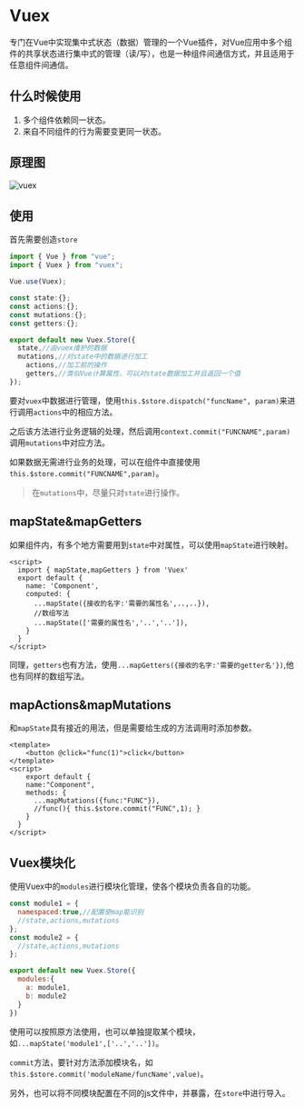 # Vuex

专门在Vue中实现集中式状态（数据）管理的一个Vue插件，对Vue应用中多个组件的共享状态进行集中式的管理（读/写），也是一种组件间通信方式，并且适用于任意组件间通信。

## 什么时候使用

1. 多个组件依赖同一状态。
2. 来自不同组件的行为需要变更同一状态。

## 原理图

![vuex](https://vuex.vuejs.org/vuex.png)

## 使用

首先需要创造`store`

```js
import { Vue } from "vue";
import { Vuex } from "vuex";

Vue.use(Vuex);

const state:{};
const actions:{};
const mutations:{};
const getters:{};

export default new Vuex.Store({
  state,//由vuex维护的数据
  mutations,//对state中的数据进行加工
	actions,//加工前的操作
	getters,//类似Vue计算属性，可以对state数据加工并且返回一个值
});
```



要对`vuex`中数据进行管理，使用`this.$store.dispatch("funcName", param)`来进行调用`actions`中的相应方法。

之后该方法进行业务逻辑的处理，然后调用`context.commit("FUNCNAME",param)`调用`mutations`中对应方法。

如果数据无需进行业务的处理，可以在组件中直接使用`this.$store.commit("FUNCNAME",param)`。

> 在`mutations`中，尽量只对`state`进行操作。



## mapState&mapGetters

如果组件内，有多个地方需要用到`state`中对属性，可以使用`mapState`进行映射。

``` vue
<script>
  import { mapState,mapGetters } from 'Vuex'
  export default {
    name: 'Component',
    computed: {
      ...mapState({接收的名字:'需要的属性名',..,..}),
      //数组写法
      ...mapState(['需要的属性名','..','..']),
    }
  }
</script>

```

同理，`getters`也有方法，使用`...mapGetters({接收的名字:'需要的getter名'})`,他也有同样的数组写法。



## mapActions&mapMutations

和`mapState`具有接近的用法，但是需要给生成的方法调用时添加参数。

```vue
<template>
	<button @click="func(1)">click</button>
</template>
<script>
	export default {
    name:"Component",
    methods: {
      ...mapMutations({func:"FUNC"}),
      //func(){ this.$store.commit("FUNC",1); }
    }
  }
</script>
```



## Vuex模块化

使用Vuex中的`modules`进行模块化管理，使各个模块负责各自的功能。

```js
const module1 = {
  namespaced:true,//配置使map能识别
  //state,actions,mutations
};
const module2 = {
  //state,actions,mutations
};

export default new Vuex.Store({
  modules:{
    a: module1,
    b: module2
  }
})
```

使用可以按照原方法使用，也可以单独提取某个模块，如`...mapState('module1',['..','..'])`。

`commit`方法，要针对方法添加模块名，如`this.$store.commit('moduleName/funcName',value)`。

另外，也可以将不同模块配置在不同的js文件中，并暴露，在`store`中进行导入。